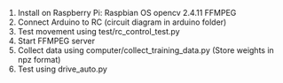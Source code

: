 1. Install on Raspberry Pi:
	Raspbian OS
	opencv 2.4.11
	FFMPEG
2. Connect Arduino to RC (circuit diagram in arduino folder)
3. Test movement using test/rc_control_test.py
4. Start FFMPEG server
5. Collect data using computer/collect_training_data.py (Store weights in npz format)
6. Test using drive_auto.py 

